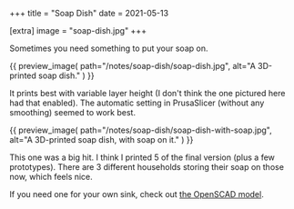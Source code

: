 +++
title = "Soap Dish"
date = 2021-05-13

[extra]
image = "soap-dish.jpg"
+++

Sometimes you need something to put your soap on.

{{
    preview_image(
        path="/notes/soap-dish/soap-dish.jpg",
        alt="A 3D-printed soap dish."
    )
}}

It prints best with variable layer height (I don't think the one pictured here had that enabled). The automatic setting in PrusaSlicer (without any smoothing) seemed to work best.

{{
    preview_image(
        path="/notes/soap-dish/soap-dish-with-soap.jpg",
        alt="A 3D-printed soap dish, with soap on it."
    )
}}

This one was a big hit. I think I printed 5 of the final version (plus a few prototypes). There are 3 different households storing their soap on those now, which feels nice.

If you need one for your own sink, check out [the OpenSCAD model](soap-dish.zip).
